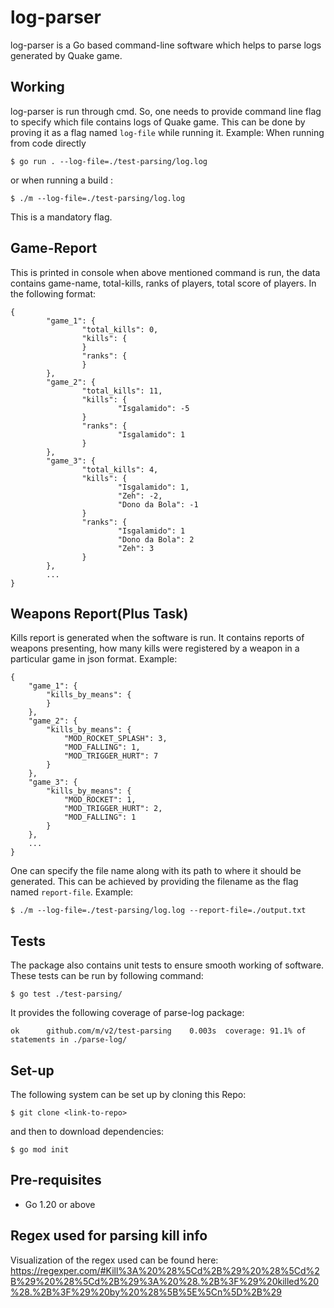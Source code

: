 # log-parser
log-parser is a Go based command-line software which helps to parse logs generated by Quake game.

## Working
log-parser is run through cmd. So, one needs to provide command line flag to specify which file contains logs of Quake game. This can be done by proving it as a flag named `log-file` while running it. Example:
When running from code directly
```
$ go run . --log-file=./test-parsing/log.log
```
or when running a build :
```
$ ./m --log-file=./test-parsing/log.log
```
This is a mandatory flag.

## Game-Report
This is printed in console when above mentioned command is run, the data contains game-name, total-kills, ranks of players, total score of players. In the following format:
```
{
        "game_1": {
                "total_kills": 0,
                "kills": {
                }
                "ranks": {
                }
        },
        "game_2": {
                "total_kills": 11,
                "kills": {
                        "Isgalamido": -5
                }
                "ranks": {
                        "Isgalamido": 1
                }
        },
        "game_3": {
                "total_kills": 4,
                "kills": {
                        "Isgalamido": 1,
                        "Zeh": -2,
                        "Dono da Bola": -1
                }
                "ranks": {
                        "Isgalamido": 1
                        "Dono da Bola": 2
                        "Zeh": 3
                }
        },
        ...
}
```

## Weapons Report(Plus Task)
Kills report is generated when the software is run. It contains reports of weapons presenting, how many kills were registered by a weapon in a particular game in json format. Example:
```
{
	"game_1": {
		"kills_by_means": {
		}
	},
	"game_2": {
		"kills_by_means": {
			"MOD_ROCKET_SPLASH": 3,
			"MOD_FALLING": 1,
			"MOD_TRIGGER_HURT": 7
		}
	},
	"game_3": {
		"kills_by_means": {
			"MOD_ROCKET": 1,
			"MOD_TRIGGER_HURT": 2,
			"MOD_FALLING": 1
		}
	},
	...
}
```

One can specify the file name along with its path to where it should be generated. This can be achieved by providing the filename as the flag named `report-file`. Example:
```
$ ./m --log-file=./test-parsing/log.log --report-file=./output.txt
```

## Tests
The package also contains unit tests to ensure smooth working of software.
These tests can be run by following command:
```
$ go test ./test-parsing/
```
It provides the following coverage of parse-log package:
```
ok      github.com/m/v2/test-parsing    0.003s  coverage: 91.1% of statements in ./parse-log/
```

## Set-up
The following system can be set up by cloning this Repo:
```
$ git clone <link-to-repo>
```
and then to download dependencies:
```
$ go mod init
```


## Pre-requisites
- Go 1.20 or above

## Regex used for parsing kill info
Visualization of the regex used can be found here: https://regexper.com/#Kill%3A%20%28%5Cd%2B%29%20%28%5Cd%2B%29%20%28%5Cd%2B%29%3A%20%28.%2B%3F%29%20killed%20%28.%2B%3F%29%20by%20%28%5B%5E%5Cn%5D%2B%29